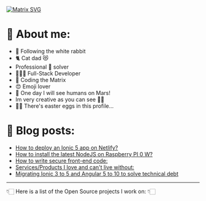 <!--
Hi! This is an easter egg.
Congratulations you found the first one!
-->

[![Matrix SVG](https://raw.githubusercontent.com/rodrigograca31/rodrigograca31/master/matrix.svg)](https://www.youtube.com/watch?v=SDkAGkd4NLc)

<!-- # 👀 Hi stranger! 👋🏻 -->

# 🤔 About me:

- 🐇 Following the white rabbit
- 🐈 Cat dad 😻
- Professional 🐛 solver
- 👨🏻‍💻 Full-Stack Developer
- 💊 Coding the Matrix
- 😍 Emoji lover
- 🚀 One day I will see humans on Mars!
- Im very creative as you can see 🎨👀
- 🐇🥚 There's easter eggs in this profile...

<!-- Watch this: https://www.youtube.com/watch?v=eC7xzavzEKY -->

# 📝 Blog posts:

<!-- BLOG-POST-LIST:START -->
- [How to deploy an Ionic 5 app on Netlify?](https://blog.rodrigograca.com/how-to-deploy-an-ionic-5-app-on-netlify/)
- [How to install the latest NodeJS on Raspberry PI 0 W?](https://blog.rodrigograca.com/how-to-install-latest-nodejs-on-raspberry-pi-0-w/)
- [How to write secure front-end code:](https://blog.rodrigograca.com/how-to-write-secure-front-end-code/)
- [Services/Products I love and can't live without:](https://blog.rodrigograca.com/services/)
- [Migrating Ionic 3 to 5 and Angular 5 to 10 to solve technical debt](https://blog.rodrigograca.com/ionic-3-to-5-angular-5-to-10-solve-technical-debt/)
<!-- BLOG-POST-LIST:END -->

---

👇🏻 Here is a list of the Open Source projects I work on: 👇🏻

